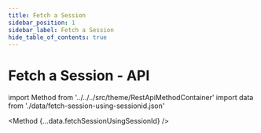 ```yaml
---
title: Fetch a Session
sidebar_position: 1
sidebar_label: Fetch a Session
hide_table_of_contents: true
---
```


# Fetch a Session - API

import Method from '../../../src/theme/RestApiMethodContainer'
import data from './data/fetch-session-using-sessionid.json'

<Method
{...data.fetchSessionUsingSessionId}
/>
